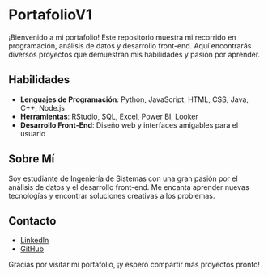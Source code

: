 # PortafolioV1

¡Bienvenido a mi portafolio! Este repositorio muestra mi recorrido en programación, análisis de datos y desarrollo front-end. Aquí encontrarás diversos proyectos que demuestran mis habilidades y pasión por aprender.

## Habilidades

- **Lenguajes de Programación**: Python, JavaScript, HTML, CSS, Java, C++, Node.js
- **Herramientas**: RStudio, SQL, Excel, Power BI, Looker
- **Desarrollo Front-End**: Diseño web y interfaces amigables para el usuario

## Sobre Mí

Soy estudiante de Ingeniería de Sistemas con una gran pasión por el análisis de datos y el desarrollo front-end. Me encanta aprender nuevas tecnologías y encontrar soluciones creativas a los problemas.

## Contacto

- [LinkedIn](https://www.linkedin.com/in/fiorella-flor-perez-gamboa)
- [GitHub](https://github.com/fiorellaperez1)

Gracias por visitar mi portafolio, ¡y espero compartir más proyectos pronto!

